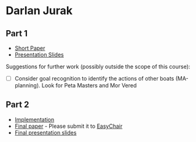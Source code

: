 # Darlan Jurak

## Part 1

- [Short Paper](jurak-proposal.pdf)
- [Presentation Slides](jurak-proposal-slides.pdf)

Suggestions for further work (possibly outside the scope of this course):

- [ ] Consider goal recognition to identify the actions of other boats (MA-planning). Look for Peta Masters and Mor Vered

## Part 2

- [Implementation](<link to github>)
- [Final paper](jurak-paper.pdf) - Please submit it to [EasyChair](https://easychair.org/conferences/?conf=ap2018)
- [Final presentation slides](jurak-final-presentation-slides.pdf)
